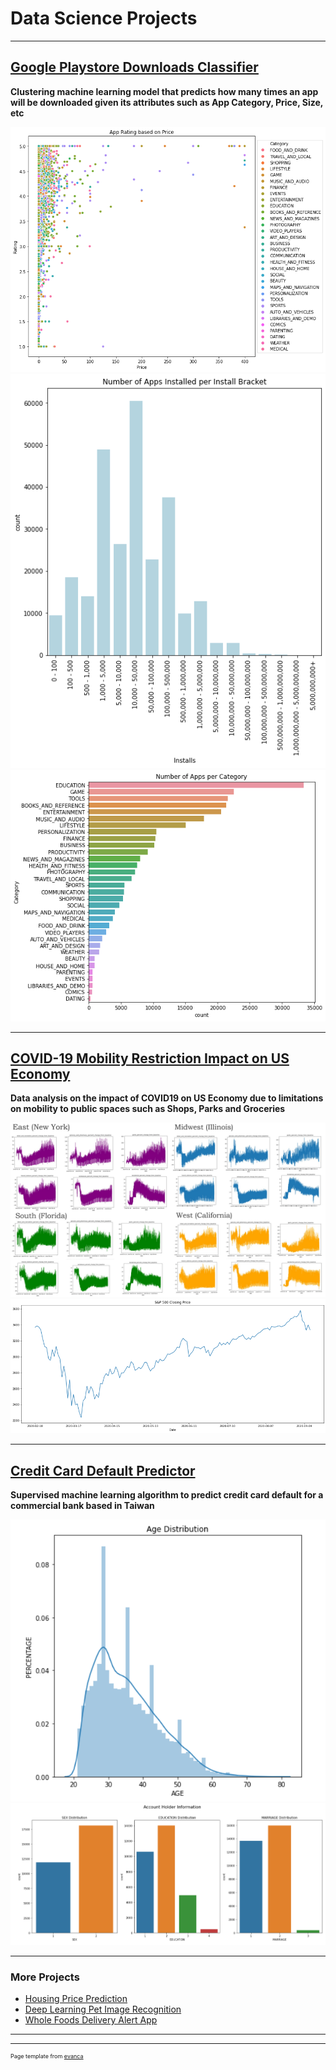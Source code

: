# Data Science Projects 

---

## [Google Playstore Downloads Classifier](https://github.com/kevin7303/Google-Playstore-Classification-Model)
**Clustering machine learning model that predicts how many times an app will be downloaded given its attributes such as App Category, Price, Size, etc**

<img src="images/App Ratings based on Price and Category.png?raw=true"/>
<img src="images/Apps per bracket.png?raw=true"/>
<img src="images/Apps per category.png?raw=true"/>


---
## [COVID-19 Mobility Restriction Impact on US Economy](https://github.com/kevin7303/COVID-Mobility-and-US-economy)
**Data analysis on the impact of COVID19 on US Economy due to limitations on mobility to public spaces such as Shops, Parks and Groceries**

<img src="images/USA.jfif?raw=true"/>
<img src="images/sp500.png?raw=true"/>


---
## [Credit Card Default Predictor](https://github.com/kevin7303/Credit-Card-Default-Predictor)
**Supervised machine learning algorithm to predict credit card default for a commercial bank based in Taiwan**

<img src="images/Age.PNG?raw=true"/>
<img src="images/Education.PNG?raw=true"/>

---

### More Projects

- [Housing Price Prediction](https://github.com/kevin7303/Housing-Price-Prediction-Model)
- [Deep Learning Pet Image Recognition](https://github.com/kevin7303/Deep-Learning---Dogs_Cats)
- [Whole Foods Delivery Alert App](https://github.com/kevin7303/Whole-foods-Delivery-Slot-Alert)

---




---
<p style="font-size:9px">Page template from <a href="https://github.com/evanca/quick-portfolio">evanca</a></p>
<!-- Remove above link if you don't want to attibute -->
